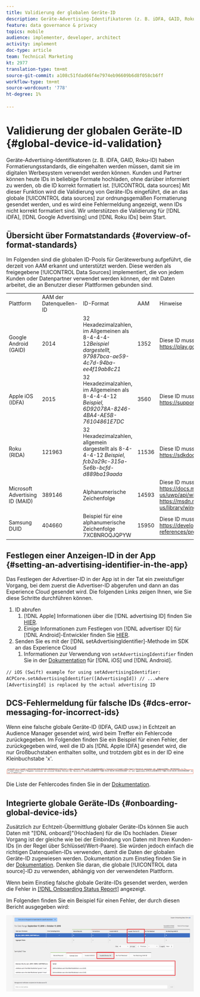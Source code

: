 ```yaml
---
title: Validierung der globalen Geräte-ID
description: Geräte-Advertising-Identifikatoren (z. B. iDFA, GAID, Roku-ID) haben Formatierungsstandards, die eingehalten werden müssen, damit sie im digitalen Werbesystem verwendet werden können. Kunden und Partner können heute IDs in beliebige Formate in unsere globalen Datenquellen hochladen, ohne darüber informiert zu werden, ob die ID korrekt formatiert ist. Mit dieser Funktion wird die Validierung von Geräte-IDs eingeführt, die zur ordnungsgemäßen Formatierung an die globalen Datenquellen gesendet werden, und es werden Fehlermeldungen angezeigt, wenn IDs nicht korrekt formatiert sind. Wir unterstützen die Validierung von iDFA-, Google Advertising- und Roku-IDs beim Start.
feature: data governance & privacy
topics: mobile
audience: implementer, developer, architect
activity: implement
doc-type: article
team: Technical Marketing
kt: 2977
translation-type: tm+mt
source-git-commit: a108c51fdad66f4e7974eb96609b6d8f058cb6ff
workflow-type: tm+mt
source-wordcount: '778'
ht-degree: 1%

---
```



# Validierung der globalen Geräte-ID {#global-device-id-validation}

Geräte-Advertising-Identifikatoren (z. B. iDFA, GAID, Roku-ID) haben Formatierungsstandards, die eingehalten werden müssen, damit sie im digitalen Werbesystem verwendet werden können. Kunden und Partner können heute IDs in beliebige Formate hochladen, ohne darüber informiert zu werden, ob die ID korrekt formatiert ist. [!UICONTROL data sources] Mit dieser Funktion wird die Validierung von Geräte-IDs eingeführt, die an das globale [!UICONTROL data sources] zur ordnungsgemäßen Formatierung gesendet werden, und es wird eine Fehlermeldung angezeigt, wenn IDs nicht korrekt formatiert sind. Wir unterstützen die Validierung für [!DNL iDFA], [!DNL Google Advertising] und [!DNL Roku IDs] beim Start.

## Übersicht über Formatstandards {#overview-of-format-standards}

Im Folgenden sind die globalen ID-Pools für Gerätewerbung aufgeführt, die derzeit von AAM erkannt und unterstützt werden. Diese werden als freigegebene [!UICONTROL Data Sources] implementiert, die von jedem Kunden oder Datenpartner verwendet werden können, der mit Daten arbeitet, die an Benutzer dieser Plattformen gebunden sind.

<table>
  <tr>
   <td>Plattform </td>
   <td>AAM der Datenquellen-ID </td>
   <td>ID-Format </td>
   <td>AAM </td>
   <td>Hinweise </td>
  </tr>
  <tr>
   <td>Google Android (GAID)</td>
   <td>2014</td>
   <td>32 Hexadezimalzahlen, im Allgemeinen als 8-4-4-4-12<em>Beispiel dargestellt, 97987bca-ae59-4c7d-94ba-ee4f19ab8c21<br/> </em> </td>
   <td>1352</td>
   <td>Diese ID muss in einer Roh-/Unhash-/unveränderten Formularreferenz gesammelt werden - <a href="https://play.google.com/about/monetization-ads/ads/ad-id/">https://play.google.com/about/monetization-ads/ads/ad-id/</a></td>
  </tr>
  <tr>
   <td>Apple iOS (IDFA)</td>
   <td>2015</td>
   <td>32 Hexadezimalzahlen, im Allgemeinen als 8-4-4-4-12 <em>Beispiel, 6D92078A-8246-4BA4-AE5B-76104861E7DC<br /> </em> </td>
   <td>3560</td>
   <td>Diese ID muss in einer Roh-/Unhash-/unveränderten Formularreferenz gesammelt werden - <a href="https://support.apple.com/en-us/HT205223">https://support.apple.com/en-us/HT205223</a></td>
  </tr>
  <tr>
   <td>Roku (RIDA)</td>
   <td>121963</td>
   <td>32 Hexadezimalzahlen, allgemein dargestellt als 8-4-4-4-12 <em>Beispiel,</em> <em>fcb2a29c-315a-5e6b-bcfd-d889ba19aada</em></td>
   <td>11536</td>
   <td>Diese ID muss in einer Roh-/Unhash-/unveränderten Formularreferenz gesammelt werden - <a href="https://sdkdocs.roku.com/display/sdkdoc/Roku+Advertising+Framework">https://sdkdocs.roku.com/display/sdkdoc/Roku+Advertising+Framework</a> </td>
  </tr>
  <tr>
   <td>Microsoft Advertising ID (MAID)</td>
   <td>389146</td>
   <td>Alphanumerische Zeichenfolge</td>
   <td>14593</td>
   <td>Diese ID muss in einer Roh-/Unhash-/unveränderten Formularreferenz gesammelt werden - <a href="https://docs.microsoft.com/en-us/uwp/api/windows.system.userprofile.advertisingmanager.advertisingid">https://docs.microsoft.com/en-us/uwp/api/windows.system.userprofile.advertisingmanager.advertisingid</a><br/><a href="https://msdn.microsoft.com/en-us/library/windows/apps/windows.system.userprofile.advertisingmanager.advertisingid.aspx">https://msdn.microsoft.com/en-us/library/windows/apps/windows.system.userprofile.advertisingmanager.advertisingid.aspx</a></td>
  </tr>
  <tr>
   <td>Samsung DUID</td>
   <td>404660</td>
   <td>Beispiel für eine alphanumerische Zeichenfolge 7XCBNROQJQPYW</td>
   <td>15950</td>
   <td>Diese ID muss in einer Roh-/Unhash-/unveränderten Formularreferenz gesammelt werden - <a href="https://developer.samsung.com/tv/develop/api-references/samsung-product-api-references/productinfo-api">https://developer.samsung.com/tv/develop/api-references/samsung-product-api-references/productinfo-api</a> </td>
  </tr>
</table>

## Festlegen einer Anzeigen-ID in der App {#setting-an-advertising-identifier-in-the-app}

Das Festlegen der Advertiser-ID in der App ist in der Tat ein zweistufiger Vorgang, bei dem zuerst die Advertiser-ID abgerufen und dann an das Experience Cloud gesendet wird. Die folgenden Links zeigen Ihnen, wie Sie diese Schritte durchführen können.

1. ID abrufen
   1. [!DNL Apple] Informationen über die  [!DNL advertising ID] finden Sie  [HIER](https://developer.apple.com/documentation/adsupport/asidentifiermanager).
   1. Einige Informationen zum Festlegen von [!DNL advertiser ID] für [!DNL Android]-Entwickler finden Sie [HIER](http://www.androiddocs.com/google/play-services/id.html).
1. Senden Sie es mit der [!DNL setAdvertisingIdentifier]-Methode im SDK an das Experience Cloud
   1. Informationen zur Verwendung von `setAdvertisingIdentifier` finden Sie in der [Dokumentation](https://aep-sdks.gitbook.io/docs/using-mobile-extensions/mobile-core/identity/identity-api-reference#set-an-advertising-identifier) für [!DNL iOS] und [!DNL Android].

`// iOS (Swift) example for using setAdvertisingIdentifier:`
`ACPCore.setAdvertisingIdentifier([AdvertisingId]) // ...where [AdvertisingId] is replaced by the actual advertising ID`

## DCS-Fehlermeldung für falsche IDs {#dcs-error-messaging-for-incorrect-ids}

Wenn eine falsche globale Geräte-ID (IDFA, GAID usw.) in Echtzeit an Audience Manager gesendet wird, wird beim Treffer ein Fehlercode zurückgegeben. Im Folgenden finden Sie ein Beispiel für einen Fehler, der zurückgegeben wird, weil die ID als [!DNL Apple IDFA] gesendet wird, die nur Großbuchstaben enthalten sollte, und trotzdem gibt es in der ID eine Kleinbuchstabe &#39;x&#39;.

![Fehlerbild](assets/image_4_.png)

Die Liste der Fehlercodes finden Sie in der [Dokumentation](https://experienceleague.adobe.com/docs/audience-manager/user-guide/api-and-sdk-code/dcs/dcs-api-reference/dcs-error-codes.html?lang=en#api-and-sdk-code).

## Integrierte globale Geräte-IDs {#onboarding-global-device-ids}

Zusätzlich zur Echtzeit-Übermittlung globaler Geräte-IDs können Sie auch Daten mit &quot;[!DNL onboard]&quot;(Hochladen) für die IDs hochladen. Dieser Vorgang ist der gleiche wie bei der Einbindung von Daten mit Ihren Kunden-IDs (in der Regel über Schlüssel/Wert-Paare). Sie würden jedoch einfach die richtigen Datenquellen-IDs verwenden, damit die Daten der globalen Geräte-ID zugewiesen werden. Dokumentation zum Einstieg finden Sie in der [Dokumentation](https://experienceleague.adobe.com/docs/audience-manager/user-guide/implementation-integration-guides/sending-audience-data/batch-data-transfer-process/batch-data-transfer-overview.html?lang=en#implementation-integration-guides). Denken Sie daran, die globale [!UICONTROL data source]-ID zu verwenden, abhängig von der verwendeten Plattform.

Wenn beim Einstieg falsche globale Geräte-IDs gesendet werden, werden die Fehler in [[!DNL Onboarding Status Report]](https://experienceleague.adobe.com/docs/audience-manager/user-guide/reporting/onboarding-status-report.html?lang=en#reporting) angezeigt.

Im Folgenden finden Sie ein Beispiel für einen Fehler, der durch diesen Bericht ausgegeben wird:

![Fehlerbild](assets/image_5_.png)